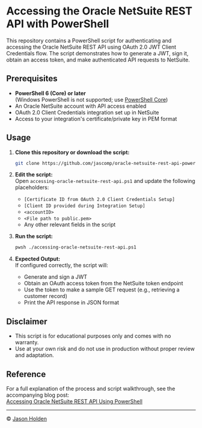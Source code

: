 # Accessing the Oracle NetSuite REST API with PowerShell

This repository contains a PowerShell script for authenticating and accessing the Oracle NetSuite REST API using OAuth 2.0 JWT Client Credentials flow. The script demonstrates how to generate a JWT, sign it, obtain an access token, and make authenticated API requests to NetSuite.

## Prerequisites

- **PowerShell 6 (Core) or later**  
  (Windows PowerShell is not supported; use [PowerShell Core](https://github.com/PowerShell/PowerShell))
- An Oracle NetSuite account with API access enabled
- OAuth 2.0 Client Credentials integration set up in NetSuite
- Access to your integration's certificate/private key in PEM format

## Usage

1. **Clone this repository or download the script:**
    ```sh
    git clone https://github.com/jascomp/oracle-netsuite-rest-api-powershell.git
    ```

2. **Edit the script:**  
   Open `accessing-oracle-netsuite-rest-api.ps1` and update the following placeholders:
   - `[Certificate ID from OAuth 2.0 Client Credentials Setup]`
   - `[Client ID provided during Integration Setup]`
   - `<accountID>`
   - `<File path to public.pem>`
   - Any other relevant fields in the script

3. **Run the script:**
    ```sh
    pwsh ./accessing-oracle-netsuite-rest-api.ps1
    ```

4. **Expected Output:**  
   If configured correctly, the script will:
   - Generate and sign a JWT
   - Obtain an OAuth access token from the NetSuite token endpoint
   - Use the token to make a sample GET request (e.g., retrieving a customer record)
   - Print the API response in JSON format

## Disclaimer

- This script is for educational purposes only and comes with no warranty.
- Use at your own risk and do not use in production without proper review and adaptation.

## Reference

For a full explanation of the process and script walkthrough, see the accompanying blog post:  
[Accessing Oracle NetSuite REST API Using PowerShell](https://jasonholden.com/accessing-oracle-netsuite-rest-api-using-powershell/)

---

© [Jason Holden](https://jasonholden.com/)
